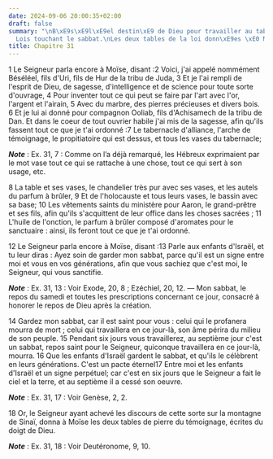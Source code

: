 ```yaml
---
date: 2024-09-06 20:00:35+02:00
draft: false
summary: "\nB\xE9s\xE9l\xE9el destin\xE9 de Dieu pour travailler au tabernacle.\n\
  Lois touchant le sabbat.\nLes deux tables de la loi donn\xE9es \xE0 Mo\xEFse.\n"
title: Chapitre 31
---
```





1 Le Seigneur parla encore à Moïse, disant :2 Voici, j'ai appelé nommément Béséléel, fils d'Uri, fils de Hur de la tribu de Juda, 3 Et je l'ai rempli de l'esprit de Dieu, de sagesse, d'intelligence et de science pour toute sorte d'ouvrage, 4 Pour inventer tout ce qui peut se faire par l'art avec l'or, l'argent et l'airain, 5 Avec du marbre, des pierres précieuses et divers bois. 6 Et je lui ai donné pour compagnon Ooliab, fils d'Achisamech de la tribu de Dan. Et dans le coeur de tout ouvrier habile j'ai mis de la sagesse, afin qu'ils fassent tout ce que je t'ai ordonné :7 Le tabernacle d'alliance, l'arche de témoignage, le propitiatoire qui est dessus, et tous les vases du tabernacle;

***Note*** :  Ex. 31, 7 : Comme on l’a déjà remarqué, les Hébreux exprimaient par le mot vase tout ce qui se rattache à une chose, tout ce qui sert à son usage, etc.

8 La table et ses vases, le chandelier très pur avec ses vases, et les autels du parfum à brûler, 9 Et de l'holocauste et tous leurs vases, le bassin avec sa base; 10 Les vêtements saints du ministère pour Aaron, le grand-prêtre et ses fils, afin qu'ils s'acquittent de leur office dans les choses sacrées ; 11 L'huile de l'onction, le parfum à brûler composé d'aromates pour le sanctuaire : ainsi, ils feront tout ce que je t'ai ordonné.


12 Le Seigneur parla encore à Moïse, disant :13 Parle aux enfants d'Israël, et tu leur diras : Ayez soin de garder mon sabbat, parce qu'il est un signe entre moi et vous en vos générations, afin que vous sachiez que c'est moi, le Seigneur, qui vous sanctifie.

***Note*** :  Ex. 31, 13 : Voir Exode, 20, 8 ; Ezéchiel, 20, 12. ― Mon sabbat, le repos du samedi et toutes les prescriptions concernant ce jour, consacré à honorer le repos de Dieu après la création.

14 Gardez mon sabbat, car il est saint pour vous : celui qui le profanera mourra de mort ; celui qui travaillera en ce jour-là, son âme périra du milieu de son peuple. 15 Pendant six jours vous travaillerez, au septième jour c'est un sabbat, repos saint pour le Seigneur, quiconque travaillera en ce jour-là, mourra. 16 Que les enfants d'Israël gardent le sabbat, et qu'ils le célèbrent en leurs générations. C'est un pacte éternel17 Entre moi et les enfants d'Israël et un signe perpétuel; car c'est en six jours que le Seigneur a fait le ciel et la terre, et au septième il a cessé son oeuvre.

***Note*** :  Ex. 31, 17 : Voir Genèse, 2, 2.


18 Or, le Seigneur ayant achevé les discours de cette sorte sur la montagne de Sinaï, donna à Moïse les deux tables de pierre du témoignage, écrites du doigt de Dieu.

***Note*** :  Ex. 31, 18 : Voir Deutéronome, 9, 10.

